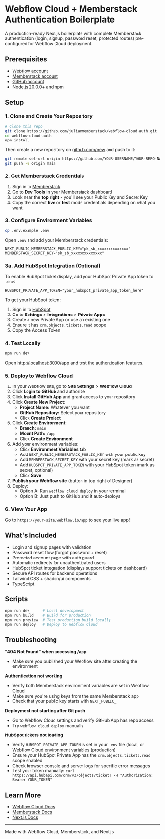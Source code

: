 # Webflow Cloud + Memberstack Authentication Boilerplate

A production-ready Next.js boilerplate with complete Memberstack authentication (login, signup, password reset, protected routes) pre-configured for Webflow Cloud deployment.

## Prerequisites

- [Webflow account](https://webflow.com/dashboard/signup)
- [Memberstack account](https://memberstack.com/)
- [GitHub account](https://github.com/signup)
- Node.js 20.0.0+ and npm

## Setup

### 1. Clone and Create Your Repository

```bash
# Clone this repo
git clone https://github.com/julianmemberstack/webflow-cloud-auth.git
cd webflow-cloud-auth
npm install
```

Then create a new repository on [github.com/new](https://github.com/new) and push to it:

```bash
git remote set-url origin https://github.com/YOUR-USERNAME/YOUR-REPO-NAME.git
git push -u origin main
```

### 2. Get Memberstack Credentials

1. Sign in to [Memberstack](https://memberstack.com/)
2. Go to **Dev Tools** in your Memberstack dashboard
3. Look near the **top right** - you'll see your Public Key and Secret Key
4. Copy the correct **live** or **test** mode credentials depending on what you want

### 3. Configure Environment Variables

```bash
cp .env.example .env
```

Open `.env` and add your Memberstack credentials:

```env
NEXT_PUBLIC_MEMBERSTACK_PUBLIC_KEY="pk_sb_xxxxxxxxxxxxxx"
MEMBERSTACK_SECRET_KEY="sk_sb_xxxxxxxxxxxxxx"
```

### 3a. Add HubSpot Integration (Optional)

To enable HubSpot ticket display, add your HubSpot Private App token to `.env`:

```env
HUBSPOT_PRIVATE_APP_TOKEN="your_hubspot_private_app_token_here"
```

To get your HubSpot token:
1. Sign in to [HubSpot](https://app.hubspot.com/)
2. Go to **Settings** > **Integrations** > **Private Apps**
3. Create a new Private App or use an existing one
4. Ensure it has `crm.objects.tickets.read` scope
5. Copy the Access Token

### 4. Test Locally

```bash
npm run dev
```

Open [http://localhost:3000/app](http://localhost:3000/app) and test the authentication features.

### 5. Deploy to Webflow Cloud

1. In your Webflow site, go to **Site Settings** > **Webflow Cloud**
2. Click **Login to GitHub** and authorize
3. Click **Install GitHub App** and grant access to your repository
4. Click **Create New Project**:
   - **Project Name:** Whatever you want
   - **GitHub Repository:** Select your repository
   - Click **Create Project**
5. Click **Create Environment**:
   - **Branch:** `main`
   - **Mount Path:** `/app`
   - Click **Create Environment**
6. Add your environment variables:
   - Click **Environment Variables** tab
   - Add `NEXT_PUBLIC_MEMBERSTACK_PUBLIC_KEY` with your public key
   - Add `MEMBERSTACK_SECRET_KEY` with your secret key (mark as secret)
   - Add `HUBSPOT_PRIVATE_APP_TOKEN` with your HubSpot token (mark as secret, optional)
   - Click **Save**
7. **Publish your Webflow site** (button in top right of Designer)
8. Deploy:
   - Option A: Run `webflow cloud deploy` in your terminal
   - Option B: Just push to GitHub and it auto-deploys

### 6. View Your App

Go to `https://your-site.webflow.io/app` to see your live app!

## What's Included

- Login and signup pages with validation
- Password reset flow (forgot password + reset)
- Protected account page with auth guard
- Automatic redirects for unauthenticated users
- HubSpot ticket integration (displays support tickets on dashboard)
- Secure API routes for backend operations
- Tailwind CSS + shadcn/ui components
- TypeScript

## Scripts

```bash
npm run dev      # Local development
npm run build    # Build for production
npm run preview  # Test production build locally
npm run deploy   # Deploy to Webflow Cloud
```

## Troubleshooting

**"404 Not Found" when accessing /app**
- Make sure you published your Webflow site after creating the environment

**Authentication not working**
- Verify both Memberstack environment variables are set in Webflow Cloud
- Make sure you're using keys from the same Memberstack app
- Check that your public key starts with `NEXT_PUBLIC_`

**Deployment not starting after Git push**
- Go to Webflow Cloud settings and verify GitHub App has repo access
- Try `webflow cloud deploy` manually

**HubSpot tickets not loading**
- Verify `HUBSPOT_PRIVATE_APP_TOKEN` is set in your `.env` file (local) or Webflow Cloud environment variables (production)
- Ensure your HubSpot Private App has the `crm.objects.tickets.read` scope enabled
- Check browser console and server logs for specific error messages
- Test your token manually: `curl https://api.hubapi.com/crm/v3/objects/tickets -H "Authorization: Bearer YOUR_TOKEN"`

## Learn More

- [Webflow Cloud Docs](https://developers.webflow.com/webflow-cloud)
- [Memberstack Docs](https://docs.memberstack.com/)
- [Next.js Docs](https://nextjs.org/docs)

---

Made with Webflow Cloud, Memberstack, and Next.js
